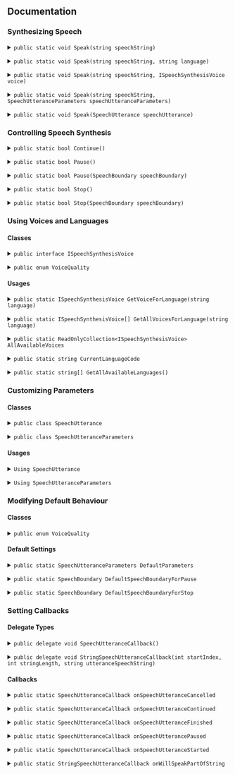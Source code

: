 ## Documentation


### Synthesizing Speech

<p><details><summary><code>public static void Speak(string speechString)</code></summary>
<p><strong>Description</strong><br>
Enqueues an utterance to be spoken using DefaultParameters</p>
<p><strong>Parameters</strong><br>
  <i>string speechString</i> - The text to be spoken in the utterance.</p>
<p><strong>Example</strong>
  <pre>TTS.Speak("Hello world!");</pre></p>
</details></p>

<p><details><summary><code>public static void Speak(string speechString, string language)</code></summary>
<p><strong>Description</strong><br>
Enqueues an utterance to be spoken using a voice object for the specified language and locale.</p>
<p><strong>Parameters</strong><br>
  <i>string speechString</i> - The text to be spoken in the utterance.<br>
  <i>string language</i> - A BCP 47 code specifying language and locale for a voice.</p>
<p><strong>Example</strong>
  <pre>TTS.Speak("Hello world!", "en-US");</pre></p>
</details></p>

<p><details><summary><code>public static void Speak(string speechString, ISpeechSynthesisVoice voice)</code></summary>
<p><strong>Description</strong><br>
Enqueues an utterance to be spoken using a specific voice object</p>
<p><strong>Parameters</strong><br>
  <i>string speechString</i> - The text to be spoken in the utterance.<br>
  <i>ISpeechSynthesisVoice voice</i> - The voice used to speak the utterance.</p>
<p><strong>Example</strong>
  <pre>
  var voice = TTS.GetVoiceForLanguage("en-US");
  TTS.Speak("Hello world!", voice);</pre></p>
</details></p>

<p><details><summary><code>public static void Speak(string speechString, SpeechUtteranceParameters speechUtteranceParameters)</code></summary>
<p><strong>Description</strong><br>
Enqueues an utterance to be spoken with default voice using specific parameters</p>
<p><strong>Parameters</strong><br>
  <i>string speechString</i> - The text to be spoken in the utterance.<br>
  <i>SpeechUtteranceParameters speechUtteranceParameters</i> - Parameters that affect the speech</p>
<p><strong>Example</strong>
  <pre>
  var parameters = new SpeechUtteranceParameters();
  TTS.Speak("Hello world!", parameters);</pre></p>
</details></p>

<p><details><summary><code>public static void Speak(SpeechUtterance speechUtterance)</code></summary>
<p><strong>Description</strong><br>
Enqueues an utterance to be spoken with using specific parameters</p>
<p><strong>Parameters</strong><br>
  <i>SpeechUtterance speechUtterance</i> - A chunk of text to be spoken, along with parameters that affect its speech.</p>
<p><strong>Example</strong>
  <pre>
  var utterance = new SpeechUtterance("Hello world!");
  TTS.Speak(utterance);</pre></p>
</details></p>


### Controlling Speech Synthesis

<p><details><summary><code>public static bool Continue()</code></summary>
<p><strong>Description</strong><br>
Continues speech from the point at which it left off.</p>
<p><strong>Return value</strong><br>
  Returns true if speech has continued, or false otherwise.</p>
<p><strong>Example</strong>
  <pre>TTS.Continue();</pre></p>
</details></p>

<p><details><summary><code>public static bool Pause()</code></summary>
<p><strong>Description</strong><br>
Pauses speech at default boundary constraints.</p>
<p><strong>Return value</strong><br>
  Returns true if speech has paused, or false otherwise.</p>
<p><strong>Example</strong>
  <pre>TTS.Pause();</pre></p>
</details></p>

<p><details><summary><code>public static bool Pause(SpeechBoundary speechBoundary)</code></summary>
<p><strong>Description</strong><br>
Pauses speech at the specified boundary constraint.</p>
  <p><strong>Parameters</strong><br>
  <i>SpeechBoundary speechBoundary</i> - A constant describing whether speech should pause immediately or only after finishing the word currently being spoken.</p>
<p><strong>Return value</strong><br>
  Returns true if speech has paused, or false otherwise.</p>
<p><strong>Example</strong>
  <pre>TTS.Pause(SpeechBoundary.Word);</pre></p>
</details></p>

<p><details><summary><code>public static bool Stop()</code></summary>
<p><strong>Description</strong><br>
Stops all speech at default boundary constraints.</p>
<p><strong>Return value</strong><br>
  Returns true if speech has stopped, or false otherwise.</p>
<p><strong>Example</strong>
  <pre>TTS.Stop();</pre></p>
</details></p>

<p><details><summary><code>public static bool Stop(SpeechBoundary speechBoundary)</code></summary>
<p><strong>Description</strong><br>
Stops all speech at the specified boundary constraint.</p>
  <p><strong>Parameters</strong><br>
  <i>SpeechBoundary speechBoundary</i> - A constant describing whether speech should stop immediately or only after finishing the word currently being spoken.</p>
<p><strong>Return value</strong><br>
  Returns true if speech has stopped, or false otherwise.</p>
<p><strong>Example</strong>
  <pre>TTS.Stop(SpeechBoundary.Word);</pre></p>
</details></p>

### Using Voices and Languages

#### Classes

<p><details><summary><code>public interface ISpeechSynthesisVoice</code></summary>
<p><strong>Description</strong><br>
The voice object used to speak the utterance.</p>
  <p><strong>Properties</strong><br>
  <p><i>string Identifier</i><br>
    The unique identifier for a voice object.</p>
  <p><i>string Name</i><br>
    The name for a voice object.</p>
  <p><i>string Language</i><br>
    A BCP 47 code identifying the voice’s language and locale.<br>
    The locale of a voice reflects regional variations in pronunciation or accent; for example, a voice with code en-US speaks English text with a North American accent, and a voice with code en-AU speaks English text with an Australian accent.</p>
  <p><i>VoiceQuality Quality</i><br>
    The speech quality for a voice object.<br>
    Default - he lower quality version of a voice that is usually installed on the device by default.<br>
    Enhanced - The higher quality version of a voice that is usually downloaded by the user.</p></p>
</details></p>

<p><details><summary><code>public enum VoiceQuality</code></summary>
<p><strong>Description</strong><br>
The speech quality for a voice object.</p>
  <p><strong>Values</strong><br>
  <p><i>Default = 1</i><br>
    The lower quality version of a voice that is usually installed on the device by default.</p>
  <p><i>Enhanced = 2</i><br>
    The higher quality version of a voice that is usually downloaded by the user.</p></p>
</details></p>

#### Usages

<p><details><summary><code>public static ISpeechSynthesisVoice GetVoiceForLanguage(string language)</code></summary>
<p><strong>Description</strong><br>
Returns a voice object for the specified language and locale.</p>
<p><strong>Parameters</strong><br>
  <i>string language</i> - A BCP 47 code specifying language and locale for a voice.</p>
<p><strong>Return value</strong><br>
  Returns null if no voice available for the specified language</p>
<p><strong>Example</strong>
  <pre>
  var voice = TTS.GetVoiceForLanguage("en-US");
  TTS.Speak("Hello world!", voice);</pre></p>
</details></p>

<p><details><summary><code>public static ISpeechSynthesisVoice[] GetAllVoicesForLanguage(string language)</code></summary>
<p><strong>Description</strong><br>
Returns all available voice objects for the specified language and locale.</p>
<p><strong>Parameters</strong><br>
  <i>string language</i> - A BCP 47 code specifying language and locale for a voice.</p>
<p><strong>Return value</strong><br>
  Returns an empty array if no voice available for the specified language</p>
<p><strong>Example</strong>
  <pre>
  var voices = TTS.GetAllVoicesForLanguage("en-US");
  Debug.Log("There are " + voices.Length + "voices available for en-US");</pre></p>
</details></p>

<p><details><summary><code>public static ReadOnlyCollection&lt;ISpeechSynthesisVoice&gt; AllAvailableVoices</code></summary>
<p><strong>Description</strong><br>
Returns all available voices.</p>
<p><strong>Return value</strong><br>
  Returns a read-only collection of all available voices</p>
<p><strong>Example</strong>
  <pre>
  var voices = TTS.AllAvailableVoices;
  Debug.Log("There are " + voices.Count + "voices available on this device");</pre></p>
</details></p>

<p><details><summary><code>public static string CurrentLanguageCode</code></summary>
<p><strong>Description</strong><br>
Returns the code for the user’s current locale.</p>
<p><strong>Return value</strong><br>
  Returns a string containing BCP 47 language and locale code for the user’s current locale.</p>
<p><strong>Example</strong>
  <pre>
  var languageCode = TTS.CurrentLanguageCode;
  Debug.Log("Current language code is " + languageCode);</pre></p>
</details></p>

<p><details><summary><code>public static string[] GetAllAvailableLanguages()</code></summary>
<p><strong>Description</strong><br>
Returns all language codes (A BCP 47) for which voices are available.</p>
<p><strong>Return value</strong><br>
  Returns an array with all language codes (A BCP 47) for which voices are available.</p>
<p><strong>Example</strong>
  <pre>
  var languages = TTS.GetAllAvailableLanguages();
  Debug.Log("There are voices available in " + languages.length + " languages");</pre></p>
</details></p>

### Customizing Parameters

#### Classes

<p><details><summary><code>public class SpeechUtterance</code></summary>
<p><strong>Description</strong><br>
A chunk of text to be spoken, along with parameters that affect its speech.</p>
  <p><strong>Properties</strong><br>
  <p><i>string SpeechString</i><br>
    The text to be spoken in the utterance.<br>
  An utterance’s text cannot be changed once it is created. To speak different text, create a new utterance.</p>
  <p><i>float PitchMultiplier</i><br>
    The baseline pitch at which the utterance will be spoken.<br>
  The default pitch is 1.0. Allowed values are in the range from 0.5 (for lower pitch) to 2.0 (for higher pitch).</p>
  <p><i>float PreUtteranceDelay</i><br>
    The amount of time in seconds a speech synthesizer will wait before actually speaking the utterance upon beginning to handle it.<br>
  When two or more utterances are spoken, the time between periods when either is audible will be at least the sum of the first utterance’s postUtteranceDelay and the second utterance’s preUtteranceDelay.</p>
    <p><i>float PostUtteranceDelay</i><br>
      The amount of time in seconds a speech synthesizer will wait after the utterance is spoken before handling the next queued utterance.<br>
  When two or more utterances are spoken, the time between periods when either is audible will be at least the sum of the first utterance’s postUtteranceDelay and the second utterance’s preUtteranceDelay.</p>
    <p><i>float SpeechRate</i><br>
      The rate at which the utterance will be spoken.<br>
  Speech rates are values in the range between UtteranceMinimumSpeechRate and UtteranceMaximumSpeechRate. Lower values correspond to slower speech, and vice versa. The default value is UtteranceDefaultSpeechRate.</p>
    <p><i>ISpeechSynthesisVoice Voice</i><br>
      The voice used to speak the utterance.<br>
  The default value is null, which causes the utterance to be spoken in the default voice.</p>
  <p><i>float Volume</i><br>
  The volume used when speaking the utterance.<br>
  Allowed values are in the range from 0.0 (silent) to 1.0 (loudest). The default volume is 1.0.</p>
  <p><strong>Constructors</strong>
  <pre>public SpeechUtterance(string speechString)</pre>
  <pre>public SpeechUtterance(string speechString, SpeechUtteranceParameters parameters)</pre></p></p>
</details></p>

<p><details><summary><code>public class SpeechUtteranceParameters</code></summary>
<p><strong>Description</strong><br>
Parameters that affect the speech.</p>
  <p><strong>Properties</strong><br>
  <p><i>float PitchMultiplier</i><br>
    The baseline pitch at which the utterance will be spoken.<br>
  The default pitch is 1.0. Allowed values are in the range from 0.5 (for lower pitch) to 2.0 (for higher pitch).</p>
  <p><i>float PreUtteranceDelay</i><br>
    The amount of time in seconds a speech synthesizer will wait before actually speaking the utterance upon beginning to handle it.<br>
  When two or more utterances are spoken, the time between periods when either is audible will be at least the sum of the first utterance’s postUtteranceDelay and the second utterance’s preUtteranceDelay.</p>
    <p><i>float PostUtteranceDelay</i><br>
      The amount of time in seconds a speech synthesizer will wait after the utterance is spoken before handling the next queued utterance.<br>
  When two or more utterances are spoken, the time between periods when either is audible will be at least the sum of the first utterance’s postUtteranceDelay and the second utterance’s preUtteranceDelay.</p>
    <p><i>float SpeechRate</i><br>
      The rate at which the utterance will be spoken.<br>
  Speech rates are values in the range between UtteranceMinimumSpeechRate and UtteranceMaximumSpeechRate. Lower values correspond to slower speech, and vice versa. The default value is UtteranceDefaultSpeechRate.</p>
    <p><i>ISpeechSynthesisVoice Voice</i><br>
      The voice used to speak the utterance.<br>
  The default value is null, which causes the utterance to be spoken in the default voice.</p>
  <p><i>float Volume</i><br>
  The volume used when speaking the utterance.<br>
  Allowed values are in the range from 0.0 (silent) to 1.0 (loudest). The default volume is 1.0.</p>
  <p><strong>Constructors</strong>
  <pre>public SpeechUtteranceParameters()</pre></p></p>
</details></p>

#### Usages

<p><details><summary><code>Using SpeechUtterance</code></summary>
<p><strong>Example</strong>
  <pre>
    var speech = new SpeechUtterance("Hello World!");
    speech.PitchMultiplier = 2f;
    speech.Voice = TTS.GetVoiceForLanguage("en-US");
    TTS.Speak(speech);</pre></p>
</details></p>

<p><details><summary><code>Using SpeechUtteranceParameters</code></summary>
<p><strong>Example</strong>
  <pre>
    var parameters = new SpeechUtteranceParameters();
    parameters.Voice = TTS.GetVoiceForLanguage("en-US");
    parameters.SpeechRate = TTS.UtteranceMaximumSpeechRate;
    parameters.PostUtteranceDelay = 0.3f;<br>
    var speech = new SpeechUtterance("Hello World!", parameters);
    TTS.Speak(speech);<br>
    var anotherSpeech = new SpeechUtterance("Hello to you too!", parameters);
    TTS.Speak(anotherSpeech);</pre></p>
</details></p>

### Modifying Default Behaviour

#### Classes

<p><details><summary><code>public enum VoiceQuality</code></summary>
<p><strong>Description</strong><br>
Constraints describing when speech may be paused or stopped.</p>
  <p><strong>Values</strong><br>
  <p><i>Immediate = 0</i><br>
    Indicates that speech should pause or stop immediately.</p>
  <p><i>Word = 1</i><br>
    Indicates that speech should pause or stop after the word currently being spoken.</p></p>
</details></p>

#### Default Settings

<p><details><summary><code>public static SpeechUtteranceParameters DefaultParameters</code></summary>
<p><strong>Description</strong><br>
Parameters used when calling Speak(string speechString)</p>
<p><strong>Example</strong>
  <pre>
    TTS.DefaultParameters.Voice = TTS.GetVoiceForLanguage("en-US");
    TTS.DefaultParameters.PitchMultiplier = 0.5f;
    TTS.DefaultParameters.Volume = 0.8f;
    TTS.Speak("Hello world!");</pre></p>
</details></p>

<p><details><summary><code>public static SpeechBoundary DefaultSpeechBoundaryForPause</code></summary>
<p><strong>Description</strong><br>
Constraints describing when speech may be paused</p>
<p><strong>Example</strong>
  <pre>
    TTS.DefaultSpeechBoundaryForPause = SpeechBoundary.Word;
    TTS.Pause();</pre></p>
</details></p>

<p><details><summary><code>public static SpeechBoundary DefaultSpeechBoundaryForStop</code></summary>
<p><strong>Description</strong><br>
Constraints describing when speech may be stopped.</p>
<p><strong>Example</strong>
  <pre>
    TTS.DefaultSpeechBoundaryForStop = SpeechBoundary.Word;
    TTS.Stop();</pre></p>
</details></p>

### Setting Callbacks

#### Delegate Types

<p><details><summary><code>public delegate void SpeechUtteranceCallback()</code></summary>
<p><strong>Description</strong><br>
void Method with no parameters.</p>
</details></p>

<p><details><summary><code>public delegate void StringSpeechUtteranceCallback(int startIndex, int stringLength, string utteranceSpeechString)</code></summary>
<p><strong>Description</strong><br>
void Method with 3 parameters: int startIndex, int stringLength, string utteranceSpeechString.</p>
  <p><strong>Parameters</strong><br>
  <i>int startIndex</i> - The start index of the spoken part of the utterance string.<br>
  <i>int stringLength</i> - The number of characters in the spoken part of the utterance string.<br>
  <i>string utteranceSpeechString</i> - The utterance currently being spoken.</p>
</details></p>

#### Callbacks
<p><details><summary><code>public static SpeechUtteranceCallback onSpeechUtteranceCancelled</code></summary>
<p><strong>Description</strong><br>
Called when the synthesizer has resumed speaking an utterance after being paused.</p>
<p><strong>Example</strong>
<pre>private void Start()
{
    TTS.onSpeechUtteranceCancelled = LogOnCancelled;
}

private void LogOnCancelled()
{
    Debug.Log("Utterance was cancelled");
}
</pre></p>
</details></p>

<p><details><summary><code>public static SpeechUtteranceCallback onSpeechUtteranceContinued</code></summary>
<p><strong>Description</strong><br>
Called when the synthesizer has resumed speaking an utterance after being paused.</p>
<p><strong>Example</strong>
<pre>private void Start()
{
    TTS.onSpeechUtteranceContinued = LogOnContinued;
}

private void LogOnContinued()
{
    Debug.Log("Utterance was unpaused");
}
</pre></p>
</details></p>

<p><details><summary><code>public static SpeechUtteranceCallback onSpeechUtteranceFinished</code></summary>
<p><strong>Description</strong><br>
Called when the synthesizer has finished speaking an utterance.</p>
<p><strong>Example</strong>
<pre>private void Start()
{
    TTS.onSpeechUtteranceFinished = LogOnFinished;
}

private void LogOnFinished()
{
    Debug.Log("Finished speaking an utterance");
}
</pre></p>
</details></p>

<p><details><summary><code>public static SpeechUtteranceCallback onSpeechUtterancePaused</code></summary>
<p><strong>Description</strong><br>
Called when the synthesizer has paused while speaking an utterance.</p>
<p><strong>Example</strong>
<pre>private void Start()
{
    TTS.onSpeechUtterancePaused = LogOnPaused;
}

private void LogOnPaused()
{
    Debug.Log("Utterance was paused");
}
</pre></p>
</details></p>

<p><details><summary><code>public static SpeechUtteranceCallback onSpeechUtteranceStarted</code></summary>
<p><strong>Description</strong><br>
Called when the synthesizer has begun speaking an utterance.</p>
<p><strong>Example</strong>
<pre>private void Start()
{
    TTS.onSpeechUtteranceStarted = LogOnStarted;
}

private void LogOnStarted()
{
    Debug.Log("Utterance was started");
}
</pre></p>
</details></p>

<p><details><summary><code>public static StringSpeechUtteranceCallback onWillSpeakPartOfString</code></summary>
<p><strong>Description</strong><br>
Called when the synthesizer is about to speak a portion of an utterance’s speechString.</p>
  <p><strong>Parameters</strong><br>
  <i>int startIndex</i> - The start index of the spoken part of the utterance string.<br>
  <i>int stringLength</i> - The number of characters in the spoken part of the utterance string.<br>
  <i>string utteranceSpeechString</i> - The utterance currently being spoken.</p>
<p><strong>Example</strong>
<pre>private void Start()
{
    TTS.onWillSpeakPartOfString = LogOnWillSpeak;
}

private void LogOnWillSpeak(int startIndex, int stringLength, string utteranceSpeechString)
{
    var partOfSpring = utteranceSpeechString.Substring(startIndex, stringLength);
    Debug.Log("Will speak: " + partOfSpring + " from the text: " + utteranceSpeechString);
}
</pre></p>
</details></p>
